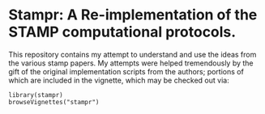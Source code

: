 # Stampr: A Re-implementation of the STAMP computational protocols.

This repository contains my attempt to understand and use the ideas
from the various stamp papers.  My attempts were helped tremendously
by the gift of the original implementation scripts from the authors;
portions of which are included in the vignette, which may be checked
out via:

```{r vignette}
library(stampr)
browseVignettes("stampr")
```
